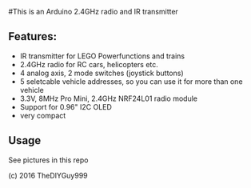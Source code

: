 #This is an Arduino 2.4GHz radio and IR transmitter
## Features:
- IR transmitter for LEGO Powerfunctions and trains
- 2.4GHz radio for RC cars, helicopters etc.
- 4 analog axis, 2 mode switches (joystick buttons)
- 5 seletcable vehicle addresses, so you can use it for more than one vehicle
- 3.3V, 8MHz Pro Mini, 2.4GHz NRF24L01 radio module
- Support for 0.96" I2C OLED
- very compact

## Usage

See pictures in this repo

(c) 2016 TheDIYGuy999